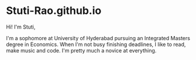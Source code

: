 # Stuti-Rao.github.io
Hi! I'm Stuti,

I'm a sophomore at University of Hyderabad pursuing an Integrated Masters degree in Economics.
When I'm not busy finishing deadlines, I like to read, make music and code. 
I'm pretty much a novice at everything.

